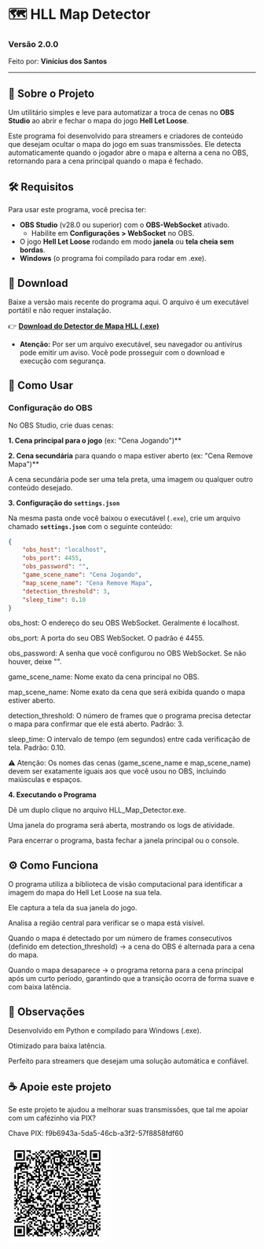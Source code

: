 # 🗺️ HLL Map Detector
### Versão 2.0.0

Feito por: **Vinícius dos Santos**

---

## 📖 Sobre o Projeto

Um utilitário simples e leve para automatizar a troca de cenas no **OBS Studio** ao abrir e fechar o mapa do jogo **Hell Let Loose**.

Este programa foi desenvolvido para streamers e criadores de conteúdo que desejam ocultar o mapa do jogo em suas transmissões. Ele detecta automaticamente quando o jogador abre o mapa e alterna a cena no OBS, retornando para a cena principal quando o mapa é fechado.

## 🛠️ Requisitos

Para usar este programa, você precisa ter:

* **OBS Studio** (v28.0 ou superior) com o **OBS-WebSocket** ativado.
    * Habilite em **Configurações > WebSocket** no OBS.
* O jogo **Hell Let Loose** rodando em modo **janela** ou **tela cheia sem bordas**.
* **Windows** (o programa foi compilado para rodar em .exe).

## 💾 Download

Baixe a versão mais recente do programa aqui. O arquivo é um executável portátil e não requer instalação.

👉 **<a href="https://drive.google.com/file/d/1DKoC8FJuW0fuVJKZJOcextYsVnwsIqx9/view?usp=sharing" target="_blank">Download do Detector de Mapa HLL (.exe)</a>**

* **Atenção:** Por ser um arquivo executável, seu navegador ou antivírus pode emitir um aviso. Você pode prosseguir com o download e execução com segurança.

## 🚀 Como Usar

### Configuração do OBS

No OBS Studio, crie duas cenas:

**1.  Cena principal para o jogo** (ex: "Cena Jogando")**

**2.  Cena secundária** para quando o mapa estiver aberto (ex: "Cena Remove Mapa")**

A cena secundária pode ser uma tela preta, uma imagem ou qualquer outro conteúdo desejado.

**3. Configuração do `settings.json`**

Na mesma pasta onde você baixou o executável (`.exe`), crie um arquivo chamado **`settings.json`** com o seguinte conteúdo:

```json
{
    "obs_host": "localhost",
    "obs_port": 4455,
    "obs_password": "",
    "game_scene_name": "Cena Jogando",
    "map_scene_name": "Cena Remove Mapa",
    "detection_threshold": 3,
    "sleep_time": 0.10
}
```

obs_host: O endereço do seu OBS WebSocket. Geralmente é localhost.

obs_port: A porta do seu OBS WebSocket. O padrão é 4455.

obs_password: A senha que você configurou no OBS WebSocket. Se não houver, deixe "".

game_scene_name: Nome exato da cena principal no OBS.

map_scene_name: Nome exato da cena que será exibida quando o mapa estiver aberto.

detection_threshold: O número de frames que o programa precisa detectar o mapa para confirmar que ele está aberto. Padrão: 3.

sleep_time: O intervalo de tempo (em segundos) entre cada verificação de tela. Padrão: 0.10.

⚠️ Atenção: Os nomes das cenas (game_scene_name e map_scene_name) devem ser exatamente iguais aos que você usou no OBS, incluindo maiúsculas e espaços.

**4. Executando o Programa**

Dê um duplo clique no arquivo HLL_Map_Detector.exe.

Uma janela do programa será aberta, mostrando os logs de atividade.

Para encerrar o programa, basta fechar a janela principal ou o console.

## ⚙️ Como Funciona
O programa utiliza a biblioteca de visão computacional para identificar a imagem do mapa do Hell Let Loose na sua tela.

Ele captura a tela da sua janela do jogo.

Analisa a região central para verificar se o mapa está visível.

Quando o mapa é detectado por um número de frames consecutivos (definido em detection_threshold) → a cena do OBS é alternada para a cena do mapa.

Quando o mapa desaparece → o programa retorna para a cena principal após um curto período, garantindo que a transição ocorra de forma suave e com baixa latência.

## 📝 Observações
Desenvolvido em Python e compilado para Windows (.exe).

Otimizado para baixa latência.

Perfeito para streamers que desejam uma solução automática e confiável.

## ☕ Apoie este projeto
Se este projeto te ajudou a melhorar suas transmissões, que tal me apoiar com um cafézinho via PIX?

Chave PIX: f9b6943a-5da5-46cb-a3f2-57f8858fdf60

<img src="https://github.com/santoss90/Detector-Mapa-HLL/blob/main/QR_Pix.png" alt="PIX QR Code" width="200">


